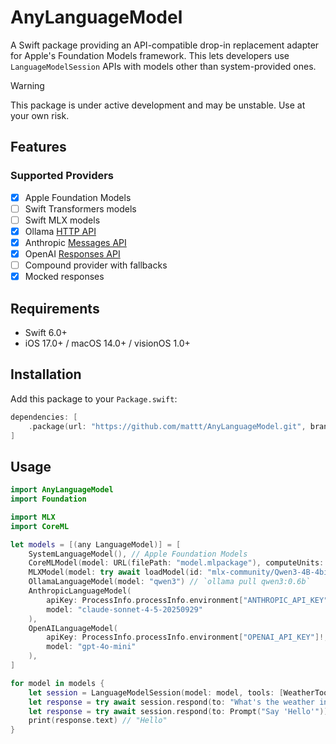 # AnyLanguageModel

A Swift package providing an API-compatible drop-in replacement adapter for Apple's Foundation Models framework.
This lets developers use `LanguageModelSession` APIs with models other than system-provided ones.

> [!WARNING]
> This package is under active development and may be unstable. Use at your own risk.

## Features

### Supported Providers

- [x] Apple Foundation Models
- [ ] Swift Transformers models
- [ ] Swift MLX models
- [x] Ollama [HTTP API](https://github.com/ollama/ollama/blob/main/docs/api.md)
- [x] Anthropic [Messages API](https://docs.claude.com/en/api/messages)
- [x] OpenAI [Responses API](https://platform.openai.com/docs/api-reference/responses)
- [ ] Compound provider with fallbacks
- [x] Mocked responses

## Requirements

- Swift 6.0+
- iOS 17.0+ / macOS 14.0+ / visionOS 1.0+

## Installation

Add this package to your `Package.swift`:

```swift
dependencies: [
    .package(url: "https://github.com/mattt/AnyLanguageModel.git", branch: "main")
]
```

## Usage

```swift
import AnyLanguageModel
import Foundation

import MLX
import CoreML

let models = [(any LanguageModel)] = [
    SystemLanguageModel(), // Apple Foundation Models
    CoreMLModel(model: URL(filePath: "model.mlpackage"), computeUnits: .cpuAndNeuralEngine),
    MLXModel(model: try await loadModel(id: "mlx-community/Qwen3-4B-4bit"))
    OllamaLanguageModel(model: "qwen3") // `ollama pull qwen3:0.6b`
    AnthropicLanguageModel(
        apiKey: ProcessInfo.processInfo.environment["ANTHROPIC_API_KEY"]!,
        model: "claude-sonnet-4-5-20250929"
    ),
    OpenAILanguageModel(
        apiKey: ProcessInfo.processInfo.environment["OPENAI_API_KEY"]!,
        model: "gpt-4o-mini"
    ),
]

for model in models {
    let session = LanguageModelSession(model: model, tools: [WeatherTool()])
    let response = try await session.respond(to: "What's the weather in Cupertino?")
    let response = try await session.respond(to: Prompt("Say 'Hello'"))
    print(response.text) // "Hello"
}
```
